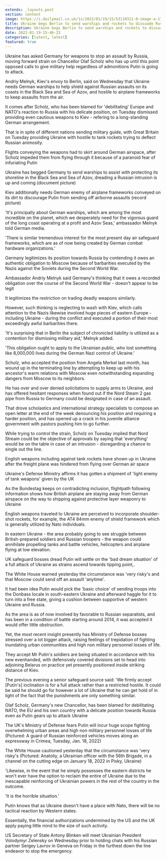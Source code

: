 ```yaml
---
extends: _layouts.post
section: content
image: https://i.dailymail.co.uk/1s/2022/01/19/15/53119311-0-image-a-17_1642605602342.jpg 
title: Ukraine begs Berlin to send warships and rockets to dissuade Russia 
description: Ukraine begs Berlin to send warships and rockets to dissuade Russia 
date: 2022-01-19-15-46-23 
categories: [latest, latest] 
featured: true 
--- 
```

Ukraine has asked Germany for weapons to stop an assault by Russia, moving forward strain on Chancellor Olaf Scholz who has up until this point opposed calls to give military help regardless of admonitions Putin is going to attack.

Andriy Melnyk, Kiev's envoy to Berlin, said on Wednesday that Ukraine needs German warships to help shield against Russian assaults on its coasts in the Black Sea and Sea of Azov, and hostile to airplane frameworks to keep assaults from the air.

It comes after Scholz, who has been blamed for 'debilitating' Europe and NATO's reaction to Russia with his delicate position, on Tuesday dismissed providing even cautious weapons to Kiev - refering to a long-standing German arrangement.

That is in spite of different nations sending military guide, with Great Britain on Tuesday providing Ukraine with hostile to tank rockets trying to deflect Russian animosity.

Flights conveying the weapons had to skirt around German airspace, after Scholz impeded them from flying through it because of a paranoid fear of infuriating Putin

Ukraine has begged Germany to send warships to assist with protecting its shoreline in the Black Sea and Sea of Azov, dreading a Russian intrusion is up and coming (document picture)

Kiev additionally needs German enemy of airplane frameworks conveyed on its dirt to discourage Putin from sending off airborne assaults (record picture)

'It's principally about German warships, which are among the most incredible on the planet, which we desperately need for the vigorous guard of the long coast operating at a profit and Azov Seas,' ambassador Melnyk told German media.

'There is similar tremendous interest for the most present day air safeguard frameworks, which are as of now being created by German combat hardware organizations.'

Germany legitimizes its position towards Russia by contending it owes an authentic obligation to Moscow because of barbarities executed by the Nazis against the Soviets during the Second World War.

Ambassador Andriy Melnyk said Germany's thinking that it owes a recorded obligation over the course of the Second World War - doesn't appear to be legit

It legitimizes the restriction on trading deadly weapons similarly.

However, such thinking is neglecting to wash with Kiev, which calls attention to the Nazis likewise involved huge pieces of eastern Europe - including Ukraine - during the conflict and executed a portion of their most exceedingly awful barbarities there.

'It's surprising that in Berlin the subject of chronicled liability is utilized as a contention for dismissing military aid,' Melnyk added.

'This obligation ought to apply to the Ukrainian public, who lost something like 8,000,000 lives during the German Nazi control of Ukraine.'

Scholz, who accepted the position from Angela Merkel last month, has wound up in the terminating line by attempting to keep up with his ancestor's warm relations with Moscow even notwithstanding expanding dangers from Moscow to its neighbors.

He has over and over denied solicitations to supply arms to Ukraine, and has offered hesitant responses when found out if the Nord Steam 2 gas pipe from Russia to Germany could be designated in case of an assault.

That drove scholastics and international strategy specialists to compose an open letter at the end of the week denouncing his position and requiring a harder position, and has opened up a crack in his juvenile alliance government with pastors pushing him to go further.

While trying to control the strain, Scholz on Tuesday implied that Nord Stream could be the objective of approvals by saying that 'everything' would be on the table in case of an intrusion - disregarding a chance to single out the line.

English weapons including against tank rockets have shown up in Ukraine after the freight plane was hindered from flying over German air space

Ukraine's Defense Ministry affirms it has gotten a shipment of 'light enemy of tank weapons' given by the UK

As the Bundestag keeps on contradicting inclusion, flightpath following information shows how British airplane are staying away from German airspace on the way to shipping against protective layer weaponry to Ukraine

English weapons traveled to Ukraine are perceived to incorporate shoulder-shot rockets, for example, the AT4 84mm enemy of shield framework which is generally utilized by Nato individuals.

In eastern Ukraine - the area probably going to see struggle between British-prepared soldiers and Russian troopers - the weapon could annihilate propelling tanks and battle vehicles, helicopters and airplane flying at low elevation.

UK safeguard bosses dread Putin will settle on the 'bad dream situation' of a full attack of Ukraine as strains ascend towards tipping point,.

The White House warned yesterday the circumstance was 'very risky's and that Moscow could send off an assault 'anytime'.

It had been idea Putin would pick the 'basic choice' of sending troops into the Donbass locale in south-eastern Ukraine and afterward haggle for it to turn into a free state, giving a cushion between supportive of western Ukraine and Russia.

As the area is as of now involved by favorable to Russian separatists, and has been in a condition of battle starting around 2014, it was accepted it would offer little obstruction.

Yet, the most recent insight presently has Ministry of Defense bosses stressed over a lot bigger attack, raising feelings of trepidation of fighting inundating urban communities and high non military personnel losses of life.

They accept Mr Putin's soldiers are being situated in accordance with his new evenhanded, with defensively covered divisions set to head into adjoining Belarus on practice yet presently positioned inside striking distance of Kiev.

The previous evening a senior safeguard source said: 'We firmly accept [Putin's] inclination is for a full attack rather than a restricted hostile. It could be said he should go for however a lot of Ukraine that he can get hold of in light of the fact that the punishments are only something similar.

Olaf Scholz, Germany's new Chancellor, has been blamed for debilitating NATO, the EU and his own country with a delicate position towards Russia even as Putin gears up to attack Ukraine

The UK's Ministry of Defense fears Putin will incur huge scope fighting overwhelming urban areas and high non military personnel losses of life (Pictured: A guard of Russian reinforced vehicles moves along an expressway in Crimea, Tuesday, Jan. 18, 2022)

The White House cautioned yesterday that the circumstance was 'very risky's (Pictured: Anatoliy, a Ukrainian officer with the 56th Brigade, in a channel on the cutting edge on January 18, 2022 in Pisky, Ukraine)

'Likewise, in the event that he simply possesses the eastern districts he won't ever have the option to reclaim the entire of Ukraine due to the inescapable reinforcing of Ukrainian powers in the rest of the country in the outcome.

'It is the horrible situation.'

Putin knows that as Ukraine doesn't have a place with Nato, there will be no tactical reaction by Western states.

Essentially, the financial authorizations undermined by the US and the UK apply paying little mind to the size of such activity.

US Secretary of State Antony Blinken will meet Ukrainian President Volodymyr Zelensky on Wednesday prior to holding chats with his Russian partner Sergey Lavrov in Geneva on Friday in the furthest down the line endeavor to stop the emergency.